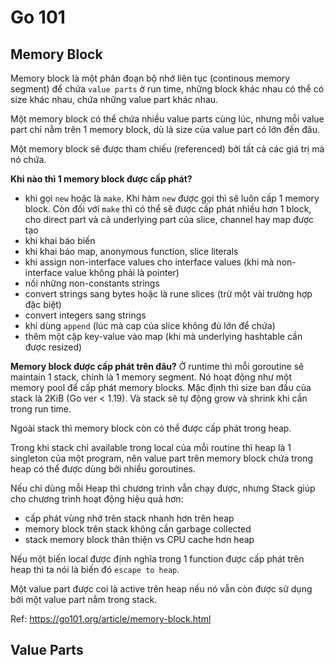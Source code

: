 # Go 101
## Memory Block

Memory block là một phân đoạn bộ nhớ liên tục (continous memory segment) để chứa `value parts` ở run time, những block khác nhau có thể có size khác nhau, chứa những value part khác nhau.

Một memory block có thể chứa nhiều value parts cùng lúc, nhưng mỗi value part chỉ nằm trên 1 memory block, dù là size của value part có lớn đến đâu.

Một memory block sẽ được tham chiếu (referenced) bởi tất cả các giá trị mà nó chứa.

**Khi nào thì 1 memory block được cấp phát?**
- khi gọi `new` hoặc là `make`. Khi hàm `new` được gọi thì sẽ luôn cấp 1 memory block. Còn đối với `make` thì có thể sẽ được cấp phát nhiều hơn 1 block, cho direct part và cả underlying part của slice, channel hay map được tạo
- khi khai báo biến
- khi khai báo map, anonymous function, slice literals
- khi assign non-interface values cho interface values (khi mà non-interface value không phải là pointer)
- nối những non-constants strings
- convert strings sang bytes hoặc là rune slices (trừ một vài trường hợp đặc biệt)
- convert integers sang strings
- khi dùng `append` (lúc mà cap của slice không đủ lớn để chứa)
- thêm một cặp key-value vào map (khi mà underlying hashtable cần được resized)

**Memory block được cấp phát trên đâu?**
Ở runtime thì mỗi goroutine sẽ maintain 1 stack, chính là 1 memory segment. Nó hoạt động như một memory pool để cấp phát memory blocks. Mặc định thì size ban đầu của stack là 2KiB (Go ver < 1.19). Và stack sẽ tự động grow và shrink khi cần trong run time.

Ngoài stack thì memory block còn có thể được cấp phát trong heap.

Trong khi stack chỉ available trong local của mỗi routine thì heap là 1 singleton của một program, nên value part trên memory block chứa trong heap có thể được dùng bởi nhiều goroutines.

Nếu chỉ dùng mỗi Heap thì chương trình vẫn chạy được, nhưng Stack giúp cho chương trình hoạt động hiệu quả hơn:
- cấp phát vùng nhớ trên stack nhanh hơn trên heap
- memory block trên stack không cần garbage collected
- stack memory block thân thiện vs CPU cache hơn heap

Nếu một biến local được định nghĩa trong 1 function được cấp phát trên heap thì ta nói là biến đó `escape to heap`.

Một value part được coi là active trên heap nếu nó vẫn còn được sử dụng bởi một value part nằm trong stack.

Ref: https://go101.org/article/memory-block.html

## Value Parts


